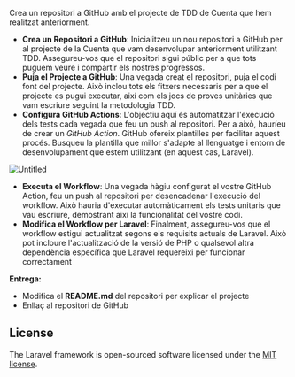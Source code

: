 Crea un repositori a GitHub amb el projecte de TDD de Cuenta que hem realitzat anteriorment.

- **Crea un Repositori a GitHub**: Inicialitzeu un nou repositori a GitHub per al projecte de la Cuenta que vam desenvolupar anteriorment utilitzant TDD. Assegureu-vos que el repositori sigui públic per a que tots puguem veure i compartir els nostres progressos.
- **Puja el Projecte a GitHub**: Una vegada creat el repositori, puja el codi font del projecte. Això inclou tots els fitxers necessaris per a que el projecte es pugui executar, així com els jocs de proves unitàries que vam escriure seguint la metodologia TDD.
- **Configura GitHub Actions**: L'objectiu aquí és automatitzar l'execució dels tests cada vegada que feu un push al repositori. Per a això, hauríeu de crear un *GitHub Action*. GitHub ofereix plantilles per facilitar aquest procés. Busqueu la plantilla que millor s'adapte al llenguatge i entorn de desenvolupament que estem utilitzant (en aquest cas, Laravel).

![Untitled](https://prod-files-secure.s3.us-west-2.amazonaws.com/3bad7570-01a5-40de-bc25-c3c400400236/48e6b4ac-01ec-4e39-875f-bdab6fc78d6c/355eb0bd-5678-424f-9c9a-1665570a9c3c.png)

- **Executa el Workflow**: Una vegada hàgiu configurat el vostre GitHub Action, feu un push al repositori per desencadenar l'execució del workflow. Això hauria d'executar automàticament els tests unitaris que vau escriure, demostrant així la funcionalitat del vostre codi.
- **Modifica el Workflow per Laravel**: Finalment, assegureu-vos que el workflow estigui actualitzat segons els requisits actuals de Laravel. Això pot incloure l'actualització de la versió de PHP o qualsevol altra dependència específica que Laravel requereixi per funcionar correctament

**Entrega:**

- Modifica el **README.md** del repositori per explicar el projecte
- Enllaç al repositori de GitHub

## License

The Laravel framework is open-sourced software licensed under the [MIT license](https://opensource.org/licenses/MIT).
